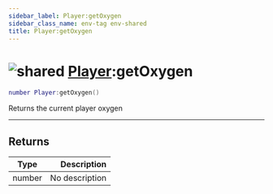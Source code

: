 ```yaml
---
sidebar_label: Player:getOxygen
sidebar_class_name: env-tag env-shared
title: Player:getOxygen
---
```


# <img src='/img/wiki/shared.png' alt='shared' data-tag='env-tag' /> [Player](../player/README.md):getOxygen

```lua
number Player:getOxygen()
```

Returns the current player oxygen<br/>

-----------------
## Returns

| Type   | Description |
| ------ | ----------: |
| number | No description |
